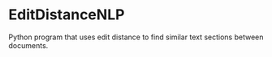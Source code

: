 # EditDistanceNLP
Python program that uses edit distance to find similar text sections between documents.
